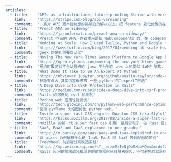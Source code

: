 ```yaml
---
articles:
  - title:    "APIs as infrastructure: future-proofing Stripe with versioning"
    link:     "https://stripe.com/blog/api-versioning"
    comment:  "一篇对 API 版本控制想的最明白的解决方法，把 feature 变化优雅的在代码用体现了出来"
  - title:    "Preact AMA on Sideway"
    link:     "https://jasonformat.com/preact-ama-on-sideway/"
    comment:  "Preact 作者的 AMA。作者本来是搞 WebComponents 的，在 codepen 上起了项目研究 react 底层工作原理，于是搞出了 preact。preact 与 react 的不同是，preact 是对比 VDom 和真实 DOM。preact 在设计和实现中，都对性能非常重视（3kb 体积以及各种 benchmark 测试）。"
  - title:    "Wedding at Scale: How I Used Twilio, Python and Google to Automate My Wedding"
    link:     "https://www.twilio.com/blog/2017/04/wedding-at-scale-how-i-used-twilio-python-and-google-to-automate-my-wedding.html"
    comment:  "geek 的婚礼需要自动化"
  - title:    "Moving The New York Times Games Platform to Google App Engine"
    link:     "https://open.nytimes.com/moving-the-new-york-times-games-platform-to-google-app-engine-e9337f2c9444"
    comment:  "纽约时报游戏平台从最初的 java 平台到在 aws 上的类似 LAMP 架构，最后来到 gcp。最后安利了 Google 的云服务，方便好用又省钱。"
  - title:    "What Does It Take to Be An Expert At Python"
    link:     "https://nbviewer.jupyter.org/github/austin-taylor/code-vault/blob/master/python_expert_notebook.ipynb"
    comment:  "标题有点大 其实内容很细节 一些 python 的“expert”用法"
  - title:    "A Deep Dive into CSRF Protection in Rails"
    link:     "https://medium.com/rubyinside/a-deep-dive-into-csrf-protection-in-rails-19fa0a42c0ef"
    comment:  "Rails 如何做防 csrf 机制的"
  - title:    "Python web 应用性能调优"
    link:     "http://tech.glowing.com/cn/python-web-performance-optimization/"
    comment:  "使用 pyflame 火焰图优化 python web。"
  - title:    "Inside a super fast CSS engine: Quantum CSS (aka Stylo)"
    link:     "https://hacks.mozilla.org/2017/08/inside-a-super-fast-css-engine-quantum-css-aka-stylo/"
    comment:  "Mozilla 的新一代 super fast css 引擎，最后安利了一波 Rust 语言的并行能力"
  - title:    "SaaS, PaaS and IaaS explained in one graphic"
    link:     "https://m.oursky.com/saas-paas-and-iaas-explained-in-one-graphic-d56c3e6f4606"
    comment:  "以 pizza 为例解释什么是 IaaS、PaaS 和 SaaS 等云服务的区别"
  - title:    "FreeWheel 前后端分离改造实践"
    link:     "https://mp.weixin.qq.com/s?__biz=MzIwNjQwMzUwMQ==&mid=2247485384&idx=1&sn=ff79f76d2e7f1a00cc5a572ee0580106"
    comment:  "Rails 应用的前端部分和现在的前端框架已经脱离很久，不可避免的就是各家成熟公司大多都选择了前后端分离。这是 FreeWheel 基于 react 和 rails 的一套实践，对于用其他 web 框架的场景，也有一定借鉴意义"
---
```

